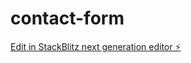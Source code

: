 # contact-form

[Edit in StackBlitz next generation editor ⚡️](https://stackblitz.com/~/github.com/BUNKEVER-JDEV/contact-form)